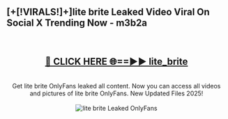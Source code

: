 <h2>[+[!VIRALS!]+]lite brite Leaked Video Viral On Social X Trending Now - m3b2a</h2>
<br>
<div align="center">
<h2><a href="https://libra.edu.pl?lite_brite" rel="nofollow">🔴 CLICK HERE 🌐==►► lite_brite</a></h2>
<br>
Get lite brite OnlyFans leaked all content. Now you can access all videos and pictures of lite brite OnlyFans. New Updated Files 2025!
<br>
<br>
<a href="https://libra.edu.pl?lite_brite" rel="nofollow" data-target="animated-image.originalLink"><img src="https://i.ibb.co.com/WyWwxjT/player-gif2.gif" alt="lite brite Leaked OnlyFans" style="max-width: 100%; display: inline-block;" data-target="animated-image.originalImage"></a>
</div>
<br>